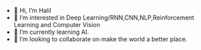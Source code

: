- 👋 Hi, I’m Halil
- 👀 I’m interested in Deep Learning/RNN,CNN,NLP,Reinforcement Learning and Computer Vision
- 🌱 I’m currently learning AI.
- 💞️ I’m looking to collaborate on make the world a better place.

<!---
htsk0180/htsk0180 is a ✨ special ✨ repository because its `README.md` (this file) appears on your GitHub profile.
You can click the Preview link to take a look at your changes.
--->
